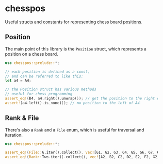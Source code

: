 # chesspos

Useful structs and constants for representing chess board positions.

## Position

The main point of this library is the `Position` struct, which represents a position on a chess board.

```rust
use chesspos::prelude::*;

// each position is defined as a const,
// and can be referred to like this:
let a4 = A4;

// the Position struct has various methods
// useful for chess programming
assert_eq!(B4, a4.right().unwrap()); // get the position to the right of A4
assert!(a4.left().is_none()); // no position to the left of A4
```

## Rank & File

There's also a `Rank` and a `File` enum, which is useful for traversal and iteration.

```rust
use chesspos::prelude::*;

assert_eq!(File::G.iter().collect(), vec![G1, G2, G3, G4, G5, G6, G7, G8]);
assert_eq!(Rank::Two.iter().collect(), vec![A2, B2, C2, D2, E2, F2, G2, H2]);
```
